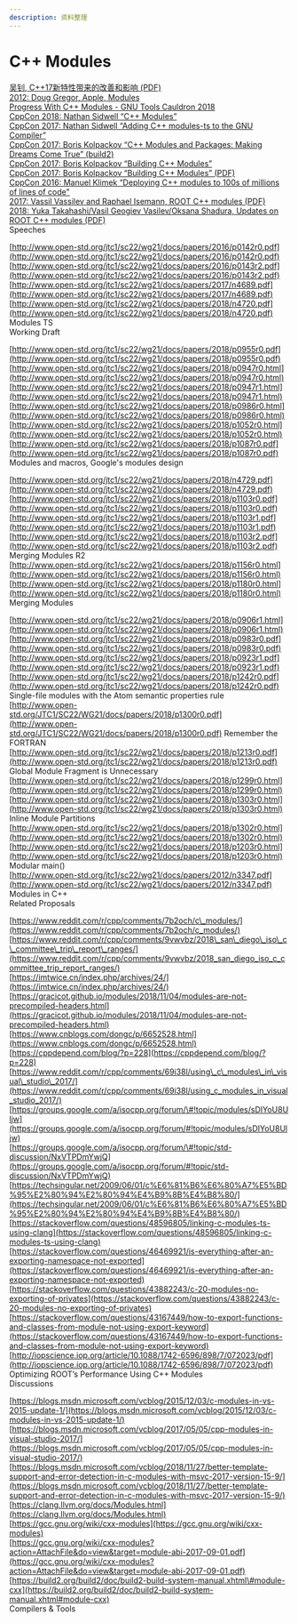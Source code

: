 ```yaml
---
description: 资料整理
---
```


# C++ Modules

[吴钊, C++17新特性带来的改善和影响 (PDF)](http://files.cnblogs.com/files/qicosmos/Cplus17新特性带来的改善和音响.pdf)   
[2012: Doug Gregor, Apple, Modules](http://llvm.org/devmtg/2012-11/Gregor-Modules.pdf)  
[Progress With C++ Modules - GNU Tools Cauldron 2018](https://www.youtube.com/watch?v=5CadIjPRZpM)  
[CppCon 2018: Nathan Sidwell “C++ Modules”](https://www.youtube.com/watch?v=xi2lTaC5p0I)  
[CppCon 2017: Nathan Sidwell “Adding C++ modules-ts to the GNU Compiler”](https://www.youtube.com/watch?v=5EI3XBde_w4)  
[CppCon 2017: Boris Kolpackov “C++ Modules and Packages: Making Dreams Come True” (build2)](https://www.youtube.com/watch?v=PxFrhYAYF3M)  
[CppCon 2017: Boris Kolpackov “Building C++ Modules”](https://www.youtube.com/watch?v=E8EbDcLQAoc)  
[CppCon 2017: Boris Kolpackov “Building C++ Modules” (PDF)](https://build2.org/doc/modules-cppcon2017.pdf)  
[CppCon 2016: Manuel Klimek “Deploying C++ modules to 100s of millions of lines of code"](https://www.youtube.com/watch?v=dHFNpBfemDI)  
[2017: Vassil Vassilev and Raphael Isemann, ROOT C++ modules (PDF)](https://indico.cern.ch/event/643728/contributions/2612822/attachments/1494074/2323893/ROOTs_C_modules_status_report.pdf)  
[2018: Yuka Takahashi/Vasil Geogiev Vasilev/Oksana Shadura, Updates on ROOT C++ modules (PDF)](https://indico.cern.ch/event/643728/contributions/2612822/attachments/1494074/2323893/ROOTs_C_modules_status_report.pdf)  
 Speeches  
  
[http://www.open-std.org/jtc1/sc22/wg21/docs/papers/2016/p0142r0.pdf](http://www.open-std.org/jtc1/sc22/wg21/docs/papers/2016/p0142r0.pdf)  
[http://www.open-std.org/jtc1/sc22/wg21/docs/papers/2016/p0143r2.pdf](http://www.open-std.org/jtc1/sc22/wg21/docs/papers/2016/p0143r2.pdf)  
[http://www.open-std.org/jtc1/sc22/wg21/docs/papers/2017/n4689.pdf](http://www.open-std.org/jtc1/sc22/wg21/docs/papers/2017/n4689.pdf)  
[http://www.open-std.org/jtc1/sc22/wg21/docs/papers/2018/n4720.pdf](http://www.open-std.org/jtc1/sc22/wg21/docs/papers/2018/n4720.pdf) Modules TS  
 Working Draft  
  
[http://www.open-std.org/jtc1/sc22/wg21/docs/papers/2018/p0955r0.pdf](http://www.open-std.org/jtc1/sc22/wg21/docs/papers/2018/p0955r0.pdf)  
[http://www.open-std.org/jtc1/sc22/wg21/docs/papers/2018/p0947r0.html](http://www.open-std.org/jtc1/sc22/wg21/docs/papers/2018/p0947r0.html)  
[http://www.open-std.org/jtc1/sc22/wg21/docs/papers/2018/p0947r1.html](http://www.open-std.org/jtc1/sc22/wg21/docs/papers/2018/p0947r1.html)  
[http://www.open-std.org/jtc1/sc22/wg21/docs/papers/2018/p0986r0.html](http://www.open-std.org/jtc1/sc22/wg21/docs/papers/2018/p0986r0.html)  
[http://www.open-std.org/jtc1/sc22/wg21/docs/papers/2018/p1052r0.html](http://www.open-std.org/jtc1/sc22/wg21/docs/papers/2018/p1052r0.html)  
[http://www.open-std.org/jtc1/sc22/wg21/docs/papers/2018/p1087r0.pdf](http://www.open-std.org/jtc1/sc22/wg21/docs/papers/2018/p1087r0.pdf)  
 Modules and macros, Google's modules design  
  
[http://www.open-std.org/jtc1/sc22/wg21/docs/papers/2018/n4729.pdf](http://www.open-std.org/jtc1/sc22/wg21/docs/papers/2018/n4729.pdf)  
[http://www.open-std.org/jtc1/sc22/wg21/docs/papers/2018/p1103r0.pdf](http://www.open-std.org/jtc1/sc22/wg21/docs/papers/2018/p1103r0.pdf)  
[http://www.open-std.org/jtc1/sc22/wg21/docs/papers/2018/p1103r1.pdf](http://www.open-std.org/jtc1/sc22/wg21/docs/papers/2018/p1103r1.pdf)  
[http://www.open-std.org/jtc1/sc22/wg21/docs/papers/2018/p1103r2.pdf](http://www.open-std.org/jtc1/sc22/wg21/docs/papers/2018/p1103r2.pdf) Merging Modules R2  
[http://www.open-std.org/jtc1/sc22/wg21/docs/papers/2018/p1156r0.html](http://www.open-std.org/jtc1/sc22/wg21/docs/papers/2018/p1156r0.html)  
[http://www.open-std.org/jtc1/sc22/wg21/docs/papers/2018/p1180r0.html](http://www.open-std.org/jtc1/sc22/wg21/docs/papers/2018/p1180r0.html)  
 Merging Modules  
  
[http://www.open-std.org/jtc1/sc22/wg21/docs/papers/2018/p0906r1.html](http://www.open-std.org/jtc1/sc22/wg21/docs/papers/2018/p0906r1.html)  
[http://www.open-std.org/jtc1/sc22/wg21/docs/papers/2018/p0983r0.pdf](http://www.open-std.org/jtc1/sc22/wg21/docs/papers/2018/p0983r0.pdf)  
[http://www.open-std.org/jtc1/sc22/wg21/docs/papers/2018/p0923r1.pdf](http://www.open-std.org/jtc1/sc22/wg21/docs/papers/2018/p0923r1.pdf)  
[http://www.open-std.org/jtc1/sc22/wg21/docs/papers/2018/p1242r0.pdf](http://www.open-std.org/jtc1/sc22/wg21/docs/papers/2018/p1242r0.pdf) Single-file modules with the Atom semantic properties rule  
[http://www.open-std.org/JTC1/SC22/WG21/docs/papers/2018/p1300r0.pdf](http://www.open-std.org/JTC1/SC22/WG21/docs/papers/2018/p1300r0.pdf) Remember the FORTRAN  
[http://www.open-std.org/jtc1/sc22/wg21/docs/papers/2018/p1213r0.pdf](http://www.open-std.org/jtc1/sc22/wg21/docs/papers/2018/p1213r0.pdf) Global Module Fragment is Unnecessary  
[http://www.open-std.org/jtc1/sc22/wg21/docs/papers/2018/p1299r0.html](http://www.open-std.org/jtc1/sc22/wg21/docs/papers/2018/p1299r0.html)  
[http://www.open-std.org/jtc1/sc22/wg21/docs/papers/2018/p1303r0.html](http://www.open-std.org/jtc1/sc22/wg21/docs/papers/2018/p1303r0.html) Inline Module Partitions  
[http://www.open-std.org/jtc1/sc22/wg21/docs/papers/2018/p1302r0.html](http://www.open-std.org/jtc1/sc22/wg21/docs/papers/2018/p1302r0.html)  
[http://www.open-std.org/jtc1/sc22/wg21/docs/papers/2018/p1203r0.html](http://www.open-std.org/jtc1/sc22/wg21/docs/papers/2018/p1203r0.html) Modular main()  
[http://www.open-std.org/jtc1/sc22/wg21/docs/papers/2012/n3347.pdf](http://www.open-std.org/jtc1/sc22/wg21/docs/papers/2012/n3347.pdf) Modules in C++  
 Related Proposals
  
[https://www.reddit.com/r/cpp/comments/7b2och/c\_modules/](https://www.reddit.com/r/cpp/comments/7b2och/c_modules/)  
[https://www.reddit.com/r/cpp/comments/9vwvbz/2018\_san\_diego\_iso\_c\_committee\_trip\_report\_ranges/](https://www.reddit.com/r/cpp/comments/9vwvbz/2018_san_diego_iso_c_committee_trip_report_ranges/)  
[https://imtwice.cn/index.php/archives/24/](https://imtwice.cn/index.php/archives/24/)  
[https://gracicot.github.io/modules/2018/11/04/modules-are-not-precompiled-headers.html](https://gracicot.github.io/modules/2018/11/04/modules-are-not-precompiled-headers.html)  
[https://www.cnblogs.com/dongc/p/6652528.html](https://www.cnblogs.com/dongc/p/6652528.html)  
[https://cppdepend.com/blog/?p=228](https://cppdepend.com/blog/?p=228)  
[https://www.reddit.com/r/cpp/comments/69i38l/using\_c\_modules\_in\_visual\_studio\_2017/](https://www.reddit.com/r/cpp/comments/69i38l/using_c_modules_in_visual_studio_2017/)  
[https://groups.google.com/a/isocpp.org/forum/\#!topic/modules/sDIYoU8Uljw](https://groups.google.com/a/isocpp.org/forum/#!topic/modules/sDIYoU8Uljw)  
[https://groups.google.com/a/isocpp.org/forum/\#!topic/std-discussion/NxVTPDmYwjQ](https://groups.google.com/a/isocpp.org/forum/#!topic/std-discussion/NxVTPDmYwjQ)  
[https://techsingular.net/2009/06/01/c%E6%81%B6%E6%80%A7%E5%BD%95%E2%80%94%E2%80%94%E4%B9%8B%E4%B8%80/](https://techsingular.net/2009/06/01/c%E6%81%B6%E6%80%A7%E5%BD%95%E2%80%94%E2%80%94%E4%B9%8B%E4%B8%80/)  
[https://stackoverflow.com/questions/48596805/linking-c-modules-ts-using-clang](https://stackoverflow.com/questions/48596805/linking-c-modules-ts-using-clang)  
[https://stackoverflow.com/questions/46469921/is-everything-after-an-exporting-namespace-not-exported](https://stackoverflow.com/questions/46469921/is-everything-after-an-exporting-namespace-not-exported)  
[https://stackoverflow.com/questions/43882243/c-20-modules-no-exporting-of-privates](https://stackoverflow.com/questions/43882243/c-20-modules-no-exporting-of-privates)  
[https://stackoverflow.com/questions/43167449/how-to-export-functions-and-classes-from-module-not-using-export-keyword](https://stackoverflow.com/questions/43167449/how-to-export-functions-and-classes-from-module-not-using-export-keyword)  
[http://iopscience.iop.org/article/10.1088/1742-6596/898/7/072023/pdf](http://iopscience.iop.org/article/10.1088/1742-6596/898/7/072023/pdf) Optimizing ROOT’s Performance Using C++ Modules  
 Discussions
  
[https://blogs.msdn.microsoft.com/vcblog/2015/12/03/c-modules-in-vs-2015-update-1/](https://blogs.msdn.microsoft.com/vcblog/2015/12/03/c-modules-in-vs-2015-update-1/)  
[https://blogs.msdn.microsoft.com/vcblog/2017/05/05/cpp-modules-in-visual-studio-2017/](https://blogs.msdn.microsoft.com/vcblog/2017/05/05/cpp-modules-in-visual-studio-2017/)  
[https://blogs.msdn.microsoft.com/vcblog/2018/11/27/better-template-support-and-error-detection-in-c-modules-with-msvc-2017-version-15-9/](https://blogs.msdn.microsoft.com/vcblog/2018/11/27/better-template-support-and-error-detection-in-c-modules-with-msvc-2017-version-15-9/)  
[https://clang.llvm.org/docs/Modules.html](https://clang.llvm.org/docs/Modules.html)  
[https://gcc.gnu.org/wiki/cxx-modules](https://gcc.gnu.org/wiki/cxx-modules)  
[https://gcc.gnu.org/wiki/cxx-modules?action=AttachFile&do=view&target=module-abi-2017-09-01.pdf](https://gcc.gnu.org/wiki/cxx-modules?action=AttachFile&do=view&target=module-abi-2017-09-01.pdf)  
[https://build2.org/build2/doc/build2-build-system-manual.xhtml\#module-cxx](https://build2.org/build2/doc/build2-build-system-manual.xhtml#module-cxx)  
 Compilers & Tools
